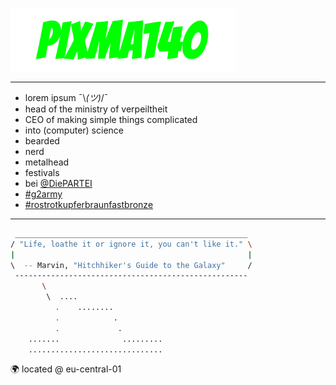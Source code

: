 [<img width="360" alt="headline text 'pixma140' in Bangers-Regular font" src="pixma140.svg">](#)

---

- lorem ipsum ¯\\_(ツ)_/¯
- head of the ministry of verpeiltheit
- CEO of making simple things complicated
- into (computer) science
- bearded
- nerd
- metalhead
- festivals
- bei [@DiePARTEI](https://die-partei.de)
- [#g2army](https://twitter.com/hashtag/g2army)
- [#rostrotkupferbraunfastbronze](https://youtu.be/34VNA3HcP5U)

---

```bash
 ____________________________________________________
/ "Life, loathe it or ignore it, you can't like it." \
|                                                    |
\  -- Marvin, "Hitchhiker's Guide to the Galaxy"     /
 ----------------------------------------------------
       \
        \  ....
          .    ........
          .            .
          .             .
    .......              .........
    ..............................
```

:earth_africa: located @ eu-central-01
